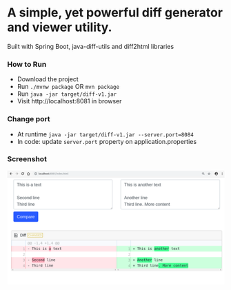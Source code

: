 # A simple, yet powerful diff generator and viewer utility.

Built with Spring Boot, java-diff-utils and diff2html libraries

### How to Run

- Download the project
- Run `./mvnw package` OR `mvn package`
- Run `java -jar target/diff-v1.jar`  
- Visit http://localhost:8081 in browser

### Change port

- At runtime  `java -jar target/diff-v1.jar --server.port=8084`
- In code: update `server.port` property on application.properties


### Screenshot 

![](screenshot.png)